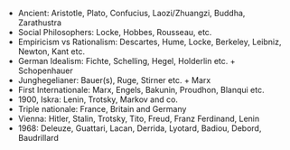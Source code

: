 * Ancient: Aristotle, Plato, Confucius, Laozi/Zhuangzi, Buddha, Zarathustra
* Social Philosophers: Locke, Hobbes, Rousseau, etc.
* Empiricism vs Rationalism: Descartes, Hume, Locke, Berkeley, Leibniz, Newton, Kant etc.
* German Idealism: Fichte, Schelling, Hegel, Holderlin etc. + Schopenhauer
* Junghegelianer: Bauer(s), Ruge, Stirner etc. + Marx
* First Internationale: Marx, Engels, Bakunin, Proudhon, Blanqui etc.
* 1900, Iskra: Lenin, Trotsky, Markov and co.
* Triple nationale:  France, Britain and Germany
* Vienna: Hitler, Stalin, Trotsky, Tito, Freud, Franz Ferdinand, Lenin
* 1968: Deleuze, Guattari, Lacan, Derrida, Lyotard, Badiou, Debord, Baudrillard